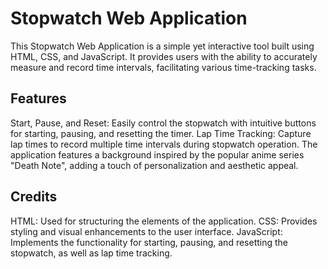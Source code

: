 # Stopwatch Web Application
This Stopwatch Web Application is a simple yet interactive tool built using HTML, CSS, and JavaScript. It provides users with the ability to accurately measure and record time intervals, facilitating various time-tracking tasks.

## Features
Start, Pause, and Reset: Easily control the stopwatch with intuitive buttons for starting, pausing, and resetting the timer.
Lap Time Tracking: Capture lap times to record multiple time intervals during stopwatch operation.
The application features a background inspired by the popular anime series "Death Note", adding a touch of personalization and aesthetic appeal.

## Credits
HTML: Used for structuring the elements of the application.
CSS: Provides styling and visual enhancements to the user interface.
JavaScript: Implements the functionality for starting, pausing, and resetting the stopwatch, as well as lap time tracking.
